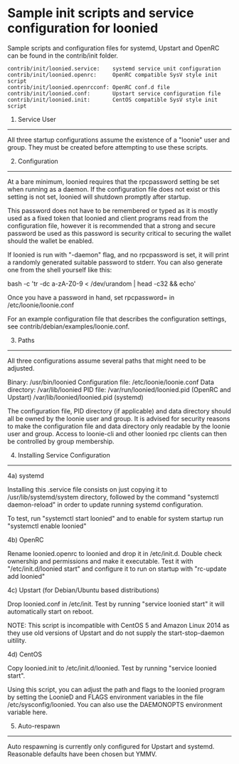 Sample init scripts and service configuration for loonied
==========================================================

Sample scripts and configuration files for systemd, Upstart and OpenRC
can be found in the contrib/init folder.

    contrib/init/loonied.service:    systemd service unit configuration
    contrib/init/loonied.openrc:     OpenRC compatible SysV style init script
    contrib/init/loonied.openrcconf: OpenRC conf.d file
    contrib/init/loonied.conf:       Upstart service configuration file
    contrib/init/loonied.init:       CentOS compatible SysV style init script

1. Service User
---------------------------------

All three startup configurations assume the existence of a "loonie" user
and group.  They must be created before attempting to use these scripts.

2. Configuration
---------------------------------

At a bare minimum, loonied requires that the rpcpassword setting be set
when running as a daemon.  If the configuration file does not exist or this
setting is not set, loonied will shutdown promptly after startup.

This password does not have to be remembered or typed as it is mostly used
as a fixed token that loonied and client programs read from the configuration
file, however it is recommended that a strong and secure password be used
as this password is security critical to securing the wallet should the
wallet be enabled.

If loonied is run with "-daemon" flag, and no rpcpassword is set, it will
print a randomly generated suitable password to stderr.  You can also
generate one from the shell yourself like this:

bash -c 'tr -dc a-zA-Z0-9 < /dev/urandom | head -c32 && echo'

Once you have a password in hand, set rpcpassword= in /etc/loonie/loonie.conf

For an example configuration file that describes the configuration settings,
see contrib/debian/examples/loonie.conf.

3. Paths
---------------------------------

All three configurations assume several paths that might need to be adjusted.

Binary:              /usr/bin/loonied
Configuration file:  /etc/loonie/loonie.conf
Data directory:      /var/lib/loonied
PID file:            /var/run/loonied/loonied.pid (OpenRC and Upstart)
                     /var/lib/loonied/loonied.pid (systemd)

The configuration file, PID directory (if applicable) and data directory
should all be owned by the loonie user and group.  It is advised for security
reasons to make the configuration file and data directory only readable by the
loonie user and group.  Access to loonie-cli and other loonied rpc clients
can then be controlled by group membership.

4. Installing Service Configuration
-----------------------------------

4a) systemd

Installing this .service file consists on just copying it to
/usr/lib/systemd/system directory, followed by the command
"systemctl daemon-reload" in order to update running systemd configuration.

To test, run "systemctl start loonied" and to enable for system startup run
"systemctl enable loonied"

4b) OpenRC

Rename loonied.openrc to loonied and drop it in /etc/init.d.  Double
check ownership and permissions and make it executable.  Test it with
"/etc/init.d/loonied start" and configure it to run on startup with
"rc-update add loonied"

4c) Upstart (for Debian/Ubuntu based distributions)

Drop loonied.conf in /etc/init.  Test by running "service loonied start"
it will automatically start on reboot.

NOTE: This script is incompatible with CentOS 5 and Amazon Linux 2014 as they
use old versions of Upstart and do not supply the start-stop-daemon uitility.

4d) CentOS

Copy loonied.init to /etc/init.d/loonied. Test by running "service loonied start".

Using this script, you can adjust the path and flags to the loonied program by
setting the LoonieD and FLAGS environment variables in the file
/etc/sysconfig/loonied. You can also use the DAEMONOPTS environment variable here.

5. Auto-respawn
-----------------------------------

Auto respawning is currently only configured for Upstart and systemd.
Reasonable defaults have been chosen but YMMV.
